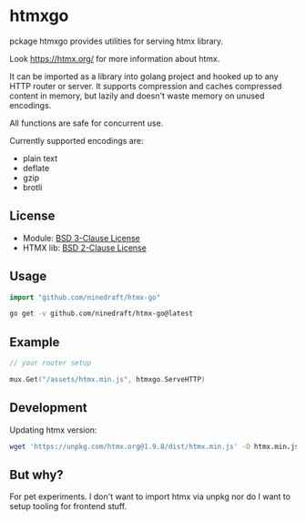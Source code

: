 # htmxgo

pckage htmxgo provides utilities for serving htmx library.

Look https://htmx.org/ for more information about htmx.

It can be imported as a library into golang project and hooked up to any HTTP router or server. It supports compression and caches compressed content in memory, but lazily and doesn't waste memory on unused encodings.

All functions are safe for concurrent use.

Currently supported encodings are: 
- plain text 
- deflate 
- gzip 
- brotli

## License

- Module: [BSD 3-Clause License](LICENSE)
- HTMX lib: [BSD 2-Clause License](LICENSE-htmx)

## Usage

```go
import "github.com/ninedraft/htmx-go"
```

```sh
go get -v github.com/ninedraft/htmx-go@latest
```

## Example

```go
// your router setup

mux.Get("/assets/htmx.min.js", htmxgo.ServeHTTP)
```

## Development

Updating htmx version:

```sh
wget 'https://unpkg.com/htmx.org@1.9.8/dist/htmx.min.js' -O htmx.min.js
```

## But why?
For pet experiments. I don't want to import htmx via unpkg nor do I want to setup tooling for frontend stuff.
